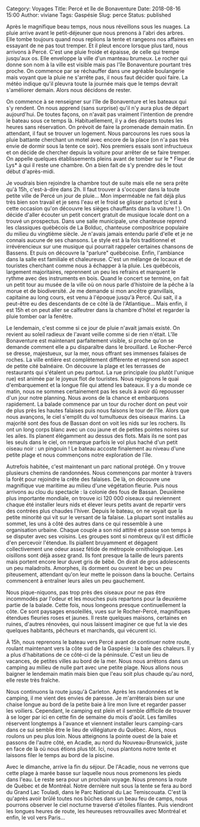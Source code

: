 Category: Voyages 
Title: Percé et île de Bonaventure 
Date: 2018-08-16 15:00 
Author: viviane 
Tags: Gaspésie 
Slug: perce
Status: published

Après le magnifique beau temps, nous nous réveillons sous les nuages. La pluie arrive avant le petit-déjeuner que nous prenons à l'abri des arbres. Elle tombe toujours quand nous replions la tente et rangeons nos affaires en essayant de ne pas tout tremper. Et il pleut encore lorsque plus tard, nous arrivons à Percé. C'est une pluie froide et épaisse, de celle qui trempe jusqu'aux os. Elle enveloppe la ville d'un manteau brumeux. Le rocher qui donne son nom à la ville est visible mais pas l'île Bonaventure pourtant très proche. On commence par se réchauffer dans une agréable boulangerie mais voyant que la pluie ne s'arrête pas, il nous faut décider quoi faire. La météo indique qu'il pleuvra toute la journée mais que le temps devrait s'améliorer demain. Alors nous décidons de rester.

On commence à se renseigner sur l'île de Bonaventure et les bateaux qui s'y rendent. On nous apprend (sans surprise) qu'il n'y aura plus de départ aujourd'hui. De toutes façons, on n'avait pas vraiment l'intention de prendre le bateau sous ce temps là. Habituellement, il y a des départs toutes les heures sans réservation. On prévoit de faire la promenade demain matin. En attendant, il faut se trouver un logement. Nous parcourons les rues sous la pluie battante cherchant un motel avec encore de la place (on n'a pas très envie de dormir sous la tente ce soir). Nos premiers essais sont infructueux et on décide de chercher depuis la voiture pour arrêter de se faire tremper. On appelle quelques établissements pleins avant de tomber sur le * Fleur de Lys* à qui il reste une chambre. On a bien fait de s'y prendre dès le tout début d'après-midi.

Je voudrais bien rejoindre la chambre tout de suite mais elle ne sera prête qu'à 15h, c'est-à-dire dans 2h. Il faut trouver à s'occuper dans la toute petite ville de Percé un jour de pluie… Mon imperméable ne fait déjà plus très bien son travail et je sens l'eau et le froid se glisser partout (c'est à cette occasion qu'on découvre les sièges chauffants dans la voiture ! ). On décide d'aller écouter un petit concert gratuit de musique locale dont on a trouvé un prospectus. Dans une salle municipale, une chanteuse reprend les classiques québécois de La Bolduc, chanteuse compositrice populaire du milieu du vingtième siècle. Je n'avais jamais entendu parlé d'elle et je ne connais aucune de ses chansons. Le style est à la fois traditionnel et irrévérencieux sur une musique qui pourrait rappeler certaines chansons de Bassens. Et puis on découvre la "parlure" québécoise. Enfin, l'ambiance dans la salle est familiale et chaleureuse. C'est un mélange de locaux et de touristes cherchant comme nous à échapper à la pluie. Les québécois, largement majoritaires, reprennent un peu les refrains et marquent le rythme avec des instruments en bois. Quand le concert se termine, on fait un petit tour au musée de la ville où on nous parle d'histoire de la pêche à la morue et de biodiversité. Je me demande si mon ancêtre granvillais, capitaine au long cours, est venu à l'époque jusqu'à Percé. Qui sait, il a peut-être eu des descendants de ce côté là de l'Atlantique… Mais enfin, il est 15h et on peut aller se calfeutrer dans la chambre d'hôtel et regarder la pluie tomber oar la fenêtre.

Le lendemain, c'est comme si ce jour de pluie n'avait jamais existé. On revient au soleil radieux de l'avant veille comme si de rien n'était. L'île Bonaventure est maintenant parfaitement visible, si proche qu'on se demande comment elle a pu disparaître dans le brouillard. Le Rocher-Percé se dresse, majestueux, sur la mer, nous offrant ses immenses falaises de roches. La ville entière est complètement différente et reprend son aspect de petite cité balnéaire. On découvre la plage et les terrasses de restaurants qui s'étalent un peu partout. La rue principale  (ou plutôt l'unique rue) est animée par le joyeux flot de touristes. Nous rejoignons le quai d'embarquement et la longue file qui attend les bateaux. Il y a du monde ce matin, nous ne sommes certainement pas les seuls à avoir dû repousser d'un jour notre planning. Nous avons de la chance et embarquons rapidement. La balade commence par un tour du rocher dont on peut voir de plus près les hautes falaises puis nous faisons le tour de l'île. Alors que nous avançons, le ciel s'emplit du vol tumultueux des oiseaux marins. La majorité sont des fous de Bassan dont on voit les nids sur les rochers. Ils ont un long corps blanc avec un cou jaune et de petites pointes noires sur les ailes. Ils planent élégamment au dessus des flots. Mais ils ne sont pas les seuls dans le ciel, on remarque parfois le vol plus haché d'un petit oiseau noir : un pingouin ! Le bateau accoste finalement au niveau d'une petite plage et nous commençons notre exploration de l'île.

Autrefois habitée, c'est maintenant un parc national protégé. On y trouve plusieurs chemins de randonnées. Nous commençons par monter à travers la forêt pour rejoindre la crête des falaises. De là, on découvre une magnifique vue maritime au milieu d'une végétation fleurie. Puis nous arrivons au clou du spectacle : la colonie des fous de Bassan. Deuxième plus importante mondiale, on trouve ici 120 000 oiseaux qui reviennent chaque été installer leurs nids et élever leurs petits avant de repartir vers des contrées plus chaudes l'hiver. Depuis le bateau, on ne voyait que la petite minorité qui vit sur le versant de la falaise. La plupart sont installés au sommet, les uns à côté des autres dans ce qui ressemble à une organisation urbaine. Chaque couple a son nid attitré et passe son temps à se disputer avec ses voisins. Les groupes sont si nombreux qu'il est difficile d'en percevoir l'étendue. Ils piallent bruyamment et dégagent collectivement une odeur assez fétide de métropole ornithologique. Les oisillons sont déjà assez grand. Ils font presque la taille de leurs parents mais portent encore leur duvet gris de bébé. On dirait de gros adolescents un peu maladroits. Amorphes, ils dorment ou ouvrent le bec un peu piteusement, attendant qu'on leur mette le poisson dans la bouche. Certains commencent à entraîner leurs ailes un peu gauchement.

Nous pique-niquons, pas trop près des oiseaux pour ne pas être incommodés par l'odeur et les mouches puis repartons pour la deuxième partie de la balade. Cette fois, nous longeons presque continuellement la côte. Ce sont paysages ensoleillés, vues sur le Rocher-Percé, magnifiques étendues fleuries roses et jaunes. Il reste quelques maisons, certaines en ruines, d'autres rénovées, qui nous laissent imaginer ce que fut la vie des quelques habitants, pêcheurs et marchands, qui vécurent ici. 

À 15h, nous reprenons le bateau vers Percé avant de continuer notre route, roulant maintenant vers la côte sud de la Gaspésie : la baie des chaleurs. Il y a plus d'habitations de ce côté-ci de la péninsule. C'est un lieu de vacances, de petites villes au bord de la mer. Nous nous arrêtons dans un camping au milieu de nulle part avec une petite plage. Nous allons nous baigner le lendemain matin mais bien que l'eau soit plus chaude qu'au nord, elle reste très fraîche. 

Nous continuons la route jusqu'à Carleton. Après les randonnées et le camping, il me vient des envies de paresse. Je m'arrêterais bien sur une chaise longue au bord de la petite baie à lire mon livre et regarder passer les voiliers. Cependant, le camping est plein et il semble difficile de trouver à se loger par ici en cette fin de semaine du mois d'août. Les familles réservent longtemps à l'avance et viennent installer leurs camping-cars dans ce sui semble être le lieu de villégiature du Québec. Alors, nous roulons un peu plus loin. Nous atteignons la pointe ouest de la baie et passons de l'autre côté, en Acadie, au nord du Nouveau-Brunswick, juste en face de là où nous étions plus tôt. Ici, nous plantons notre tente et laissons filer le temps au bord de la piscine.

Avec le dimanche, arrive la fin du séjour. De l'Acadie, nous ne verrons que cette plage à marée basse sur laquelle nous nous promenons les pieds dans l'eau. Le reste sera pour un prochain voyage. Nous prenons la route de Québec et de Montréal. Notre dernière nuit sous la tente se fera au bord du Grand Lac Touladi, dans le Parc National du Lac Temiscouata. C'est là qu'après avoir brûlé toutes nos bûches dans un beau feu de camps, nous pourrons observer le ciel nocturne traversé d'étoiles filantes. Puis viendront les longues heures de route, les heureuses retrouvailles avec Montréal et enfin, le vol vers Paris…

